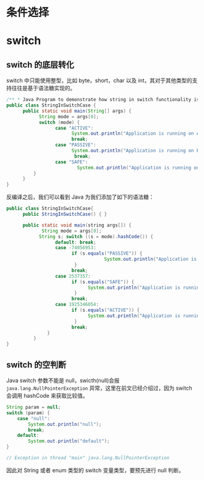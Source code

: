 # 条件选择

# switch

## switch 的底层转化

switch 中只能使用整型，比如 byte，short，char 以及 int，其对于其他类型的支持往往是基于语法糖实现的。

```java
/** * Java Program to demonstrate how string in switch functionality is implemented in * Java SE 7 release. */
public class StringInSwitchCase {
      public static void main(String[] args) {
            String mode = args[0];
            switch (mode) {
                  case "ACTIVE":
                        System.out.println("Application is running on Active mode");
                        break;
                  case "PASSIVE":
                        System.out.println("Application is running on Passive mode");
                         break;
                  case "SAFE":
                          System.out.println("Application is running on Safe mode");
          }
      }
}
```

反编译之后，我们可以看到 Java 为我们添加了如下的语法糖：

```java
public class StringInSwitchCase{
      public StringInSwitchCase() { }

      public static void main(string args[]) {
             String mode = args[0];
            String s; switch ((s = mode).hashCode()) {
                  default: break;
                  case -74056953:
                        if (s.equals("PASSIVE")) {
                                    System.out.println("Application is running on Passive mode");
                         }
                        break;
                  case 2537357:
                        if (s.equals("SAFE")) {
                              System.out.println("Application is running on Safe mode");
                         }
                        break;
                  case 1925346054:
                        if (s.equals("ACTIVE")) {
                              System.out.println("Application is running on Active mode");
                         }
                        break;
               }
          }
}
```

## switch 的空判断

Java switch 参数不能是 null，swicth(null)会报 `java.lang.NullPointerException` 异常，这里在前文已经介绍过，因为 switch 会调用 hashCode 来获取比较值。

```java
String param = null;
switch (param) {
    case "null":
        System.out.println("null");
        break;
    default:
        System.out.println("default");
}

// Exception in thread "main" java.lang.NullPointerException
```

因此对 String 或者 enum 类型的 switch 变量类型，要预先进行 null 判断。

